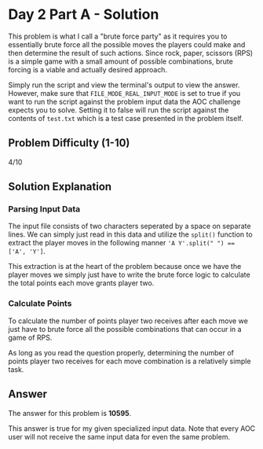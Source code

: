 # Day 2 Part A - Solution

This problem is what I call a "brute force party" as it requires you to essentially brute force all the possible
moves the players could make and then determine the result of such actions. Since rock, paper, scissors (RPS)
is a simple game with a small amount of possible combinations, brute forcing is a viable and actually desired approach. 

Simply run the script and view the terminal's output to view the answer. However, make sure that 
`FILE_MODE_REAL_INPUT_MODE` is set to true if you want to run the script against the problem input data the AOC challenge 
expects you to solve. Setting it to false will run the script against the contents of `test.txt` which is a 
test case presented in the problem itself. 

## Problem Difficulty (1-10)

4/10

## Solution Explanation

### Parsing Input Data

The input file consists of two characters seperated by a space on separate lines. We can simply just read in this data 
and utilize the `split()` function to extract the player moves in the following manner 
`'A Y'.split(" ") == ['A', 'Y']`. 

This extraction is at the heart of the problem because once we have the player moves we simply just have to write the 
brute force logic to calculate the total points each move grants player two.

### Calculate Points

To calculate the number of points player two receives after each move we just have to brute force all the possible 
combinations that can occur in a game of RPS. 

As long as you read the question properly, determining the number of points player two receives for each move
combination is a relatively simple task.

## Answer

The answer for this problem is **10595**.

This answer is true for my given specialized input data. Note that every AOC user will not receive the
same input data for even the same problem.
